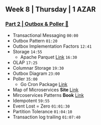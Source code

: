 ## Week 8 | Thursday | 1 AZAR
### [Part 2 | Outbox & Poller 🔗](https://drive.google.com/file/d/1uYRwwlCfcjy8SglEt1g8XirdDK-Yupgx/view)
- Transactional Messaging `00:00`
- Outbox Pattern `01:20`
- Outbox Implementation Factors `12:41`
- Storage `14:55`
  - Apache Parquet [Link](https://parquet.apache.org/) `16:30`
- OLAP `17:25`
- Columnar Storage `19:30`
- Outbox Diagram `23:00`
- Poller `35:00`
  - Go Cron Package [Link](https://github.com/robfig/cron)
- Map of Microservices **Site** [Link](https://microservices.io/patterns/index.html)
- Mircoservices Patterns **Book** [Link](https://microservices.io/book)
- Idempotent `59:55`
- Event Lost = Zero `01:01:30`
- Partition Tolerance `01:04:10`
- Transaction log trailing `01:07:40`